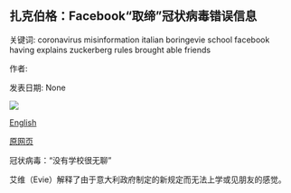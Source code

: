 ## 扎克伯格：Facebook“取缔”冠状病毒错误信息

关键词: coronavirus misinformation italian boringevie school facebook having explains zuckerberg rules brought able friends

作者: 

发表日期: None

![](https://ichef.bbci.co.uk/news/1024/branded_news/25A7/production/_112393690_p08ds046.jpg)

[English](Zuckerberg%3A%20Facebook%20to%20%27take%20down%27%20coronavirus%20misinformation.md)

[原网页](https://www.bbc.com/news/technology-52749066)

冠状病毒：“没有学校很无聊”

艾维（Evie）解释了由于意大利政府制定的新规定而无法上学或见朋友的感觉。